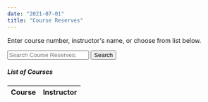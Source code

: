 ```yaml
---
date: "2021-07-01"
title: "Course Reserves"
---
```


<form enctype="application/x-www-form-urlencoded; charset=utf-8" action="http://sherlock.whitman.edu/primo_library/libweb/action/dlSearch.do" target="_self" method="get" name="searchForm" class="formtab1" id="simple"><input type="hidden" value="WHITC" name="institution">
<input type="hidden" value="WHITC" name="vid">
<input type="hidden" value="cr_tab" name="tab">
<input type="hidden" name="search_scope" value="whitc_cr">
<input type="hidden" value="Basic" name="mode">

<input type="hidden" value="GUEST" name="group">
<input type="hidden" value="true" name="onCampus">
<input type="hidden" value="full" name="displayMode">
<input type="hidden" name="query" id="primoQuery">
<input type="hidden" value="true" name="highlight">
<input type="hidden" value="all" name="displayField">
<div style="margin-left:auto;margin-right:auto">

Enter course number, instructor's name, or choose from list below.
<div class="mdi-action-search black-text icon323"></div>
<input type="text" placeholder="Search Course Reserves;" value="" id="primoQueryTemp">
<button class="btn white-text waves-effect waves-light" id="search-button" style="display:inline">Search</button>

</div>
</form>
<div style="margin-left:auto;margin-right:auto;clear:both">
<h5>List of Courses</h5>
<ul id="class" class="collection"></ul>
<table class="responsive-table">
<thead>
<tr>
<th data-field="id">Course</th>
<th data-field="name">Instructor</th>
</tr>
</thead>
<tbody id="tbd-course"></tbody>
</table>
<div id="loading" style="width:30%;margin-left:auto;margin-right:auto">
<div class="preloader-wrapper big active">
<div class="spinner-layer spinner-blue-only">
<div class="circle-clipper left">
<div class="circle "></div>
</div>
</div>
</div>
</div>
</div>
<script>
$(document).ready(function(e) {
	$.ajax({
                            url: 'https://library.whitman.edu/php/coursereserve.php',
                            type: 'GET',
                            dataType: 'json'
 							}).done(function( msg ) {
								$('#loading').html('<p></p>');
								for(var prop in msg){
								var arr = $.map(msg[prop].instructor, function(el) { return el; });
								sname=' ';						
								if(arr.length==1){
									sname=arr[0].first_name+' '+arr[0].last_name;
								}
								if(arr.length>=2){
									sname=arr[0].first_name+' '+arr[0].last_name+'/'+arr[1].first_name+' '+arr[1].last_name;	
								}
								 var output='<tr><td><a href="http://sherlock.whitman.edu/primo_library/libweb/action/dlSearch.do?institution=WHITC&vid=WHITC_NEW&tab=default_tab&mode=Basic&group=GUEST&onCampus=true&displayMode=full&displayField=all&search_scope=whitc_cr&query=any,contains,'+msg[prop].code+'">'+msg[prop].code+'</a></td><td>'+sname+'</td></tr>';
								$('#tbd-course').append(output);
								}
   							 });
	$("#primoQueryTemp").change(function(){
			$("#primoQuery").val("any,contains," + $("#primoQueryTemp").val());
	})
	$('#search-button').click(function(){
		$('#simple').submit();
	});
});
</script>